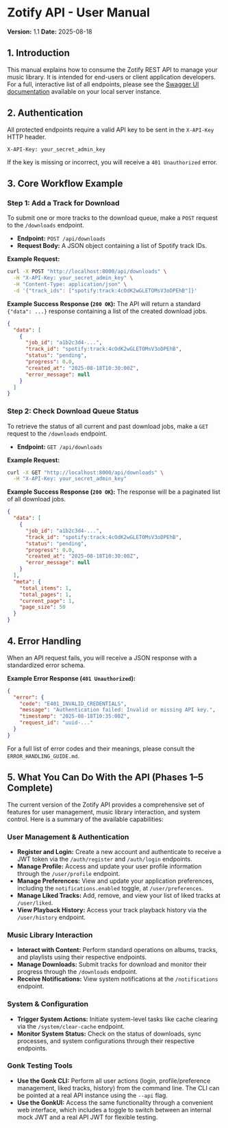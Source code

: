 <!-- ID: API-113 -->
# Zotify API - User Manual

**Version:** 1.1
**Date:** 2025-08-18

## 1. Introduction

This manual explains how to consume the Zotify REST API to manage your music library. It is intended for end-users or client application developers. For a full, interactive list of all endpoints, please see the [Swagger UI documentation](./../../docs) available on your local server instance.

## 2. Authentication

All protected endpoints require a valid API key to be sent in the `X-API-Key` HTTP header.

`X-API-Key: your_secret_admin_key`

If the key is missing or incorrect, you will receive a `401 Unauthorized` error.

## 3. Core Workflow Example

### Step 1: Add a Track for Download

To submit one or more tracks to the download queue, make a `POST` request to the `/downloads` endpoint.

-   **Endpoint:** `POST /api/downloads`
-   **Request Body:** A JSON object containing a list of Spotify track IDs.

**Example Request:**
```bash
curl -X POST "http://localhost:8000/api/downloads" \
  -H "X-API-Key: your_secret_admin_key" \
  -H "Content-Type: application/json" \
  -d '{"track_ids": ["spotify:track:4cOdK2wGLETOMsV3oDPEhB"]}'
```

**Example Success Response (`200 OK`):**
The API will return a standard `{"data": ...}` response containing a list of the created download jobs.
```json
{
  "data": [
    {
      "job_id": "a1b2c3d4-...",
      "track_id": "spotify:track:4cOdK2wGLETOMsV3oDPEhB",
      "status": "pending",
      "progress": 0.0,
      "created_at": "2025-08-18T10:30:00Z",
      "error_message": null
    }
  ]
}
```

### Step 2: Check Download Queue Status

To retrieve the status of all current and past download jobs, make a `GET` request to the `/downloads` endpoint.

-   **Endpoint:** `GET /api/downloads`

**Example Request:**
```bash
curl -X GET "http://localhost:8000/api/downloads" \
  -H "X-API-Key: your_secret_admin_key"
```

**Example Success Response (`200 OK`):**
The response will be a paginated list of all download jobs.
```json
{
  "data": [
    {
      "job_id": "a1b2c3d4-...",
      "track_id": "spotify:track:4cOdK2wGLETOMsV3oDPEhB",
      "status": "pending",
      "progress": 0.0,
      "created_at": "2025-08-18T10:30:00Z",
      "error_message": null
    }
  ],
  "meta": {
    "total_items": 1,
    "total_pages": 1,
    "current_page": 1,
    "page_size": 50
  }
}
```

## 4. Error Handling

When an API request fails, you will receive a JSON response with a standardized error schema.

**Example Error Response (`401 Unauthorized`):**
```json
{
  "error": {
    "code": "E401_INVALID_CREDENTIALS",
    "message": "Authentication failed: Invalid or missing API key.",
    "timestamp": "2025-08-18T10:35:00Z",
    "request_id": "uuid-..."
  }
}
```
For a full list of error codes and their meanings, please consult the `ERROR_HANDLING_GUIDE.md`.

## 5. What You Can Do With the API (Phases 1–5 Complete)

The current version of the Zotify API provides a comprehensive set of features for user management, music library interaction, and system control. Here is a summary of the available capabilities:

### User Management & Authentication
*   **Register and Login:** Create a new account and authenticate to receive a JWT token via the `/auth/register` and `/auth/login` endpoints.
*   **Manage Profile:** Access and update your user profile information through the `/user/profile` endpoint.
*   **Manage Preferences:** View and update your application preferences, including the `notifications.enabled` toggle, at `/user/preferences`.
*   **Manage Liked Tracks:** Add, remove, and view your list of liked tracks at `/user/liked`.
*   **View Playback History:** Access your track playback history via the `/user/history` endpoint.

### Music Library Interaction
*   **Interact with Content:** Perform standard operations on albums, tracks, and playlists using their respective endpoints.
*   **Manage Downloads:** Submit tracks for download and monitor their progress through the `/downloads` endpoint.
*   **Receive Notifications:** View system notifications at the `/notifications` endpoint.

### System & Configuration
*   **Trigger System Actions:** Initiate system-level tasks like cache clearing via the `/system/clear-cache` endpoint.
*   **Monitor System Status:** Check on the status of downloads, sync processes, and system configurations through their respective endpoints.

### Gonk Testing Tools
*   **Use the Gonk CLI:** Perform all user actions (login, profile/preference management, liked tracks, history) from the command line. The CLI can be pointed at a real API instance using the `--api` flag.
*   **Use the GonkUI:** Access the same functionality through a convenient web interface, which includes a toggle to switch between an internal mock JWT and a real API JWT for flexible testing.
